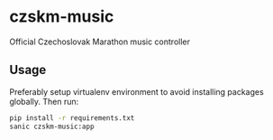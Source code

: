 # czskm-music

Official Czechoslovak Marathon music controller

## Usage

Preferably setup virtualenv environment to avoid installing packages globally. Then run:

```sh
pip install -r requirements.txt
sanic czskm-music:app
```
